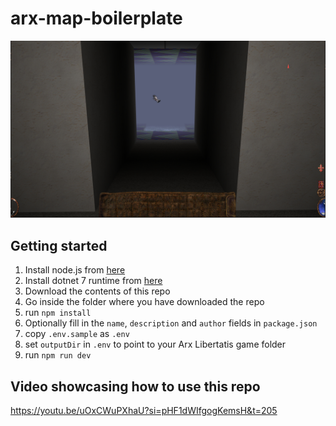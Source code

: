 # arx-map-boilerplate

![preview](preview.jpg?raw=true 'preview')

## Getting started

1. Install node.js from [here](https://nodejs.org/)
2. Install dotnet 7 runtime from [here](https://dotnet.microsoft.com/en-us/download/dotnet/7.0)
3. Download the contents of this repo
4. Go inside the folder where you have downloaded the repo
5. run `npm install`
6. Optionally fill in the `name`, `description` and `author` fields in `package.json`
7. copy `.env.sample` as `.env`
8. set `outputDir` in `.env` to point to your Arx Libertatis game folder
9. run `npm run dev`

## Video showcasing how to use this repo

https://youtu.be/uOxCWuPXhaU?si=pHF1dWIfgogKemsH&t=205
